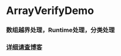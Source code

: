 # ArrayVerifyDemo
### 数组越界处理，Runtime处理，分类处理

### [详细请查博客](https://blog.csdn.net/u010960265/article/details/82761229)
